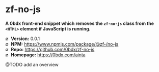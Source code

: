 # zf-no-js

__A 0bdx front-end snippet which removes the `zf-no-js` class from the `<HTML>` element if JavaScript is running.__

∅&nbsp; __Version:__ 0.0.1  
∅&nbsp; __NPM:__ <https://www.npmjs.com/package/@zf-/no-js>  
∅&nbsp; __Repo:__ <https://github.com/0bdx/zf-no-js>  
∅&nbsp; __Homepage:__ <https://0bdx.com/ainta>

@TODO add an overview
